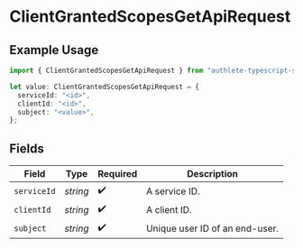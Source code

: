 # ClientGrantedScopesGetApiRequest

## Example Usage

```typescript
import { ClientGrantedScopesGetApiRequest } from "authlete-typescript-sdk/models/operations";

let value: ClientGrantedScopesGetApiRequest = {
  serviceId: "<id>",
  clientId: "<id>",
  subject: "<value>",
};
```

## Fields

| Field                           | Type                            | Required                        | Description                     |
| ------------------------------- | ------------------------------- | ------------------------------- | ------------------------------- |
| `serviceId`                     | *string*                        | :heavy_check_mark:              | A service ID.                   |
| `clientId`                      | *string*                        | :heavy_check_mark:              | A client ID.<br/>               |
| `subject`                       | *string*                        | :heavy_check_mark:              | Unique user ID of an end-user.<br/> |